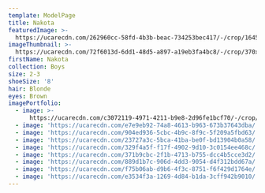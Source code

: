 ```yaml
---
template: ModelPage
title: Nakota
featuredImage: >-
  https://ucarecdn.com/262960cc-58fd-4b3b-beac-734253bec417/-/crop/1645x1057/5,11/-/preview/
imageThumbnail: >-
  https://ucarecdn.com/72f6013d-6dd1-48d5-a897-a19eb3fa4bc8/-/crop/370x495/168,43/-/preview/
firstName: Nakota
collection: Boys
size: 2-3
shoeSize: '8'
hair: Blonde
eyes: Brown
imagePortfolio:
  - image: >-
      https://ucarecdn.com/c3072119-4971-4211-b9e8-2d96fe1bcf70/-/crop/1379x1092/271,0/-/preview/
  - image: 'https://ucarecdn.com/e7e9eb92-74a8-4613-b963-673b37643dba/'
  - image: 'https://ucarecdn.com/904ed936-5cbc-4b9c-8f9c-5f209a5fbd63/'
  - image: 'https://ucarecdn.com/23727a3c-5bca-41ba-be0f-bd13904b0a58/'
  - image: 'https://ucarecdn.com/329f4a5f-f17f-4902-9d10-3c0154ee468c/'
  - image: 'https://ucarecdn.com/371b9cbc-2f1b-4713-b755-dcc4b5cce3d2/'
  - image: 'https://ucarecdn.com/889d1b7c-906d-4dd3-9054-d4f312bdd67a/'
  - image: 'https://ucarecdn.com/f75b06ab-d9b6-4f3c-8751-f6f429d1764e/'
  - image: 'https://ucarecdn.com/e3534f3a-1269-4d84-b1da-3cff942b9010/'
---
```


